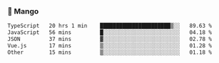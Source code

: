 ### 🥭 Mango

<!--START_SECTION:waka-->

```txt
TypeScript   20 hrs 1 min    ██████████████████████▒░░   89.63 %
JavaScript   56 mins         █░░░░░░░░░░░░░░░░░░░░░░░░   04.18 %
JSON         37 mins         ▓░░░░░░░░░░░░░░░░░░░░░░░░   02.78 %
Vue.js       17 mins         ▒░░░░░░░░░░░░░░░░░░░░░░░░   01.28 %
Other        15 mins         ▒░░░░░░░░░░░░░░░░░░░░░░░░   01.18 %
```

<!--END_SECTION:waka-->
